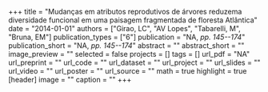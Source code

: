 +++
title = "Mudanças em atributos reprodutivos de árvores reduzema diversidade funcional em uma paisagem fragmentada de floresta Atlântica"
date = "2014-01-01"
authors = ["Girao, LC", "AV Lopes", "Tabarelli, M", "Bruna, EM"]
publication_types = ["6"]
publication = "NA, _pp. 145--174_"
publication_short = "NA, _pp. 145--174_"
abstract = ""
abstract_short = ""
image_preview = ""
selected = false
projects = []
tags = []
url_pdf = "NA"
url_preprint = ""
url_code = ""
url_dataset = ""
url_project = ""
url_slides = ""
url_video = ""
url_poster = ""
url_source = ""
math = true
highlight = true
[header]
image = ""
caption = ""
+++

